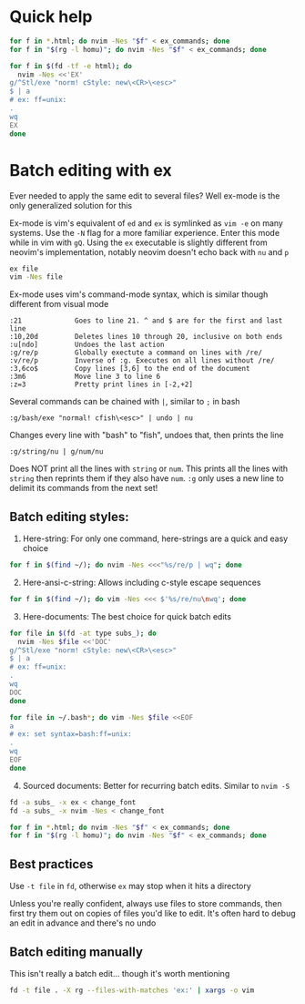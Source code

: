 # Quick help
```bash
for f in *.html; do nvim -Nes "$f" < ex_commands; done
for f in "$(rg -l homu)"; do nvim -Nes "$f" < ex_commands; done

for f in $(fd -tf -e html); do
  nvim -Nes <<'EX'
g/^Stl/exe "norm! cStyle: new\<CR>\<esc>"
$ | a
# ex: ff=unix:
.
wq
EX
done
```

# Batch editing with ex
Ever needed to apply the same edit to several files? Well ex-mode is the only
generalized solution for this

Ex-mode is vim's equivalent of `ed` and `ex` is symlinked as `vim -e` on many
systems. Use the `-N` flag for a more familiar experience. Enter this mode while
in vim with `gQ`. Using the `ex` executable is slightly different from neovim's
implementation, notably neovim doesn't echo back with `nu` and `p`

```bash
ex file
vim -Nes file
```

Ex-mode uses vim's command-mode syntax, which is similar though different from
visual mode

```
:21             Goes to line 21. ^ and $ are for the first and last line
:10,20d         Deletes lines 10 through 20, inclusive on both ends
:u[ndo]         Undoes the last action
:g/re/p         Globally exectute a command on lines with /re/
:v/re/p         Inverse of :g. Executes on all lines without /re/
:3,6co$         Copy lines [3,6] to the end of the document
:3m6            Move line 3 to line 6
:z=3            Pretty print lines in [-2,+2]
```

Several commands can be chained with `|`, similar to `;` in bash

```
:g/bash/exe "normal! cfish\<esc>" | undo | nu
```

Changes every line with "bash" to "fish", undoes that, then prints the line

    :g/string/nu | g/num/nu
Does NOT print all the lines with `string` or `num`. This prints all the lines
with `string` then reprints them if they also have `num`. `:g` only uses a new
line to delimit its commands from the next set!

## Batch editing styles:
 1. Here-string: For only one command, here-strings are a quick and easy choice
```bash
for f in $(find ~/); do nvim -Nes <<<"%s/re/p | wq"; done
```

 2. Here-ansi-c-string: Allows including c-style escape sequences
```bash
for f in $(find ~/); do vim -Nes <<< $'%s/re/nu\nwq'; done
```

 3. Here-documents: The best choice for quick batch edits
```bash
for file in $(fd -at type subs_); do
  nvim -Nes $file <<'DOC'
g/^Stl/exe "norm! cStyle: new\<CR>\<esc>"
$ | a
# ex: ff=unix:
.
wq
DOC
done
```

```bash
for file in ~/.bash*; do vim -Nes $file <<EOF
a
# ex: set syntax=bash:ff=unix:
.
wq
EOF
done
```

 4. Sourced documents: Better for recurring batch edits. Similar to `nvim -S`
```bash
fd -a subs_ -x ex < change_font
fd -a subs_ -x nvim -Nes < change_font

for f in *.html; do nvim -Nes "$f" < ex_commands; done
for f in "$(rg -l homu)"; do nvim -Nes "$f" < ex_commands; done
```

## Best practices
Use `-t file` in `fd`, otherwise `ex` may stop when it hits a directory

Unless you're really confident, always use files to store commands, then first
try them out on copies of files you'd like to edit. It's often hard to debug an
edit in advance and there's no undo

## Batch editing manually
This isn't really a batch edit... though it's worth mentioning

```bash
fd -t file . -X rg --files-with-matches 'ex:' | xargs -o vim
```
